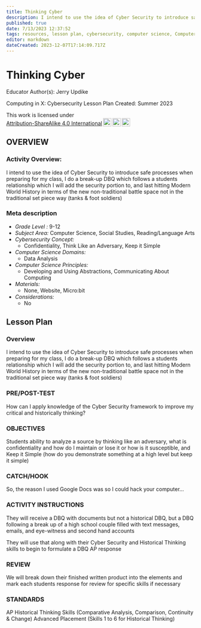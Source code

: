 ```yaml
---
title: Thinking Cyber
description: I intend to use the idea of Cyber Security to introduce safe processes when preparing for my class, I do a break-up DBQ which follows a students relationship which I will add the security portion to, and last hitting Modern World History in terms of the new non-traditional battle space not in the traditional set piece way (tanks & foot soldiers)
published: true
date: 7/13/2023 12:37:52
tags: resources, lesson plan, cybersecurity, computer science, Computer Science, Social Studies, Reading/Language Arts 
editor: markdown
dateCreated: 2023-12-07T17:14:09.717Z
---
```

# Thinking Cyber


Educator Author(s): Jerry Updike


Computing in X: Cybersecurity Lesson Plan 
Created: Summer 2023


<p xmlns:cc="http://creativecommons.org/ns#" >This work is licensed under <a href="http://creativecommons.org/licenses/by-sa/4.0/?ref=chooser-v1" target="_blank" rel="license noopener noreferrer" style="display:inline-block;">Attribution-ShareAlike 4.0 International<img style="height:22px!important;margin-left:3px;vertical-align:text-bottom;" src="https://mirrors.creativecommons.org/presskit/icons/cc.svg?ref=chooser-v1"><img style="height:22px!important;margin-left:3px;vertical-align:text-bottom;" src="https://mirrors.creativecommons.org/presskit/icons/by.svg?ref=chooser-v1"><img style="height:22px!important;margin-left:3px;vertical-align:text-bottom;" src="https://mirrors.creativecommons.org/presskit/icons/sa.svg?ref=chooser-v1"></a></p>





## OVERVIEW


### Activity Overview:  
I intend to use the idea of Cyber Security to introduce safe processes when preparing for my class, I do a break-up DBQ which follows a students relationship which I will add the security portion to, and last hitting Modern World History in terms of the new non-traditional battle space not in the traditional set piece way (tanks & foot soldiers)


### Meta description
+ *Grade Level :* 9-12 
+ *Subject Area:* Computer Science, Social Studies, Reading/Language Arts 
+ *Cybersecurity Concept:* 
   + Confidentiality, Think Like an Adversary, Keep it Simple
+ *Computer Science Domains:*
   + Data Analysis
+ *Computer Science Principles:*
   + Developing and Using Abstractions, Communicating About Computing
+ *Materials:* 
   + None, Website, Micro:bit
+ *Considerations:*
   + No


## Lesson Plan
### Overview
I intend to use the idea of Cyber Security to introduce safe processes when preparing for my class, I do a break-up DBQ which follows a students relationship which I will add the security portion to, and last hitting Modern World History in terms of the new non-traditional battle space not in the traditional set piece way (tanks & foot soldiers)


### PRE/POST-TEST
How can I apply knowledge of the Cyber Security framework to improve my critical and historically thinking?


### OBJECTIVES
Students ability to analyze a source by thinking like an adversary, what is confidentiality and how do I maintain or lose it or how is it susceptible, and Keep it Simple (how do you demonstrate something at a high level but keep it simple)


### CATCH/HOOK
So, the reason I used Google Docs was so I could hack your computer...


### ACTIVITY INSTRUCTIONS
They will receive a DBQ with documents but not a historical DBQ, but a DBQ following a break up of a high school couple filled with text messages, emails, and eye-witness and second hand accounts


They will use that along with their Cyber Security and Historical Thinking skills to begin to formulate a DBQ AP response






### REVIEW
We will break down their finished written product into the elements and mark each students response for review for specific skills if necessary


### STANDARDS        
AP Historical Thinking Skills (Comparative Analysis, Comparison, Continuity & Change)
Advanced Placement (Skills 1 to 6 for Historical Thinking)